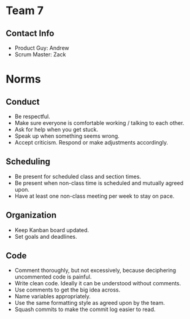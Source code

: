 # Team 7

## Contact Info

- Product Guy: Andrew
- Scrum Master: Zack

# Norms

## Conduct

- Be respectful.
- Make sure everyone is comfortable working / talking to each other.
- Ask for help when you get stuck.
- Speak up when something seems wrong.
- Accept criticism. Respond or make adjustments accordingly.

## Scheduling

- Be present for scheduled class and section times.
- Be present when non-class time is scheduled and mutually agreed upon.
- Have at least one non-class meeting per week to stay on pace.

## Organization

- Keep Kanban board updated.
- Set goals and deadlines.

## Code

- Comment thoroughly, but not excessively, because deciphering uncommented code is painful.
- Write clean code. Ideally it can be understood without comments.
- Use comments to get the big idea across.
- Name variables appropriately.
- Use the same formatting style as agreed upon by the team.
- Squash commits to make the commit log easier to read.

